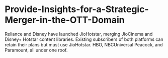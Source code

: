 # Provide-Insights-for-a-Strategic-Merger-in-the-OTT-Domain
Reliance and Disney have launched JioHotstar, merging JioCinema and Disney+ Hotstar content libraries. Existing subscribers of both platforms can retain their plans but must use JioHotstar. HBO, NBCUniversal Peacock, and Paramount, all under one roof.
